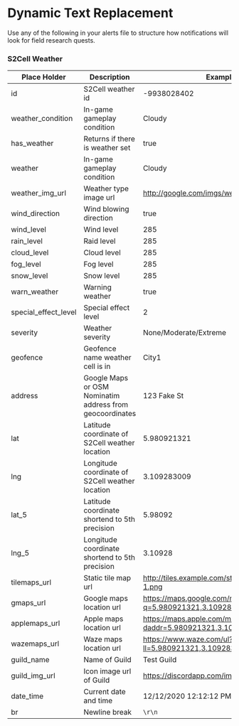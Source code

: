 # Dynamic Text Replacement  

Use any of the following in your alerts file to structure how notifications will look for field research quests.  

### S2Cell Weather  

| Place Holder | Description  | Example
|---|---|---|  
| id | S2Cell weather id | -9938028402
| weather_condition | In-game gameplay condition | Cloudy
| has_weather | Returns if there is weather set | true
| weather | In-game gameplay condition | Cloudy
| weather_img_url | Weather type image url | http://google.com/imgs/weather_1.png
| wind_direction | Wind blowing direction | true
| wind_level | Wind level | 285
| rain_level | Raid level | 285
| cloud_level | Cloud level | 285
| fog_level | Fog level | 285
| snow_level | Snow level | 285
| warn_weather | Warning weather | true
| special_effect_level | Special effect level | 2
| severity | Weather severity | None/Moderate/Extreme
| geofence | Geofence name weather cell is in | City1
| address | Google Maps or OSM Nominatim address from geocoordinates | 123 Fake St
| lat | Latitude coordinate of S2Cell weather location | 5.980921321
| lng | Longitude coordinate of S2Cell weather location | 3.109283009
| lat_5 | Latitude coordinate shortend to 5th precision | 5.98092
| lng_5 | Longitude coordinate shortend to 5th precision | 3.10928
| tilemaps_url | Static tile map url | http://tiles.example.com/static/pokemon-1.png
| gmaps_url | Google maps location url | https://maps.google.com/maps?q=5.980921321,3.109283009
| applemaps_url | Apple maps location url | https://maps.apple.com/maps?daddr=5.980921321,3.109283009
| wazemaps_url | Waze maps location url | https://www.waze.com/ul?ll=5.980921321,3.109283009&navigate=yes
| guild_name | Name of Guild | Test Guild
| guild_img_url | Icon image url of Guild | https://discordapp.com/image1.png
| date_time | Current date and time | 12/12/2020 12:12:12 PM
| br | Newline break | `\r\n`